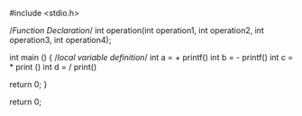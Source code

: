 #include <stdio.h>

/*Function Declaration*/ 
int operation(int operation1, int operation2, int operation3, int operation4);

int main ()
{
/*local variable definition*/
int a = +
printf()
int b = -
printf()
int c = *
print ()
int d = /
print()

return 0;
}


return 0;
